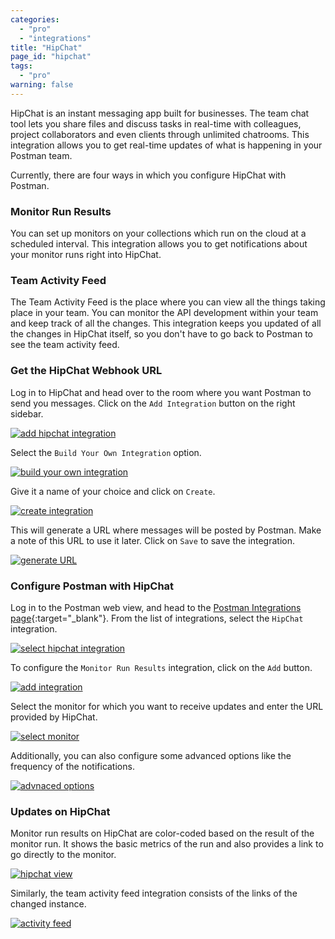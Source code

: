 ```yaml
---
categories:
  - "pro"
  - "integrations"
title: "HipChat"
page_id: "hipchat"
tags: 
  - "pro"
warning: false
---
```


HipChat is an instant messaging app built for businesses. The team chat tool lets you share files and discuss tasks in real-time with colleagues, project collaborators and even clients through unlimited chatrooms. This integration allows you to get real-time updates of what is happening in your Postman team.

Currently, there are four ways in which you configure HipChat with Postman.

### Monitor Run Results

You can set up monitors on your collections which run on the cloud at a scheduled interval. This integration allows you to get notifications about your monitor runs right into HipChat.

### Team Activity Feed

The Team Activity Feed is the place where you can view all the things taking place in your team. You can monitor the API development within your team and keep track of all the changes. This integration keeps you updated of all the changes in HipChat itself, so you don't have to go back to Postman to see the team activity feed.

### Get the HipChat Webhook URL

Log in to HipChat and head over to the room where you want Postman to send you messages. Click on the `Add Integration` button on the right sidebar.

[![add hipchat integration](https://s3.amazonaws.com/postman-static-getpostman-com/postman-docs/58856804.png)](https://s3.amazonaws.com/postman-static-getpostman-com/postman-docs/58856804.png)

Select the `Build Your Own Integration` option.

[![build your own integration](https://s3.amazonaws.com/postman-static-getpostman-com/postman-docs/58856838.png)](https://s3.amazonaws.com/postman-static-getpostman-com/postman-docs/58856838.png)

Give it a name of your choice and click on `Create`.

[![create integration](https://s3.amazonaws.com/postman-static-getpostman-com/postman-docs/58856857.png)](https://s3.amazonaws.com/postman-static-getpostman-com/postman-docs/58856857.png)

This will generate a URL where messages will be posted by Postman. Make a note of this URL to use it later. Click on `Save` to save the integration.

[![generate URL](https://s3.amazonaws.com/postman-static-getpostman-com/postman-docs/58856916.png)](https://s3.amazonaws.com/postman-static-getpostman-com/postman-docs/58856916.png)

### Configure Postman with HipChat

Log in to the Postman web view, and head to the [Postman Integrations page](https://app.getpostman.com/dashboard/integrations){:target="_blank"}. From the list of integrations, select the `HipChat` integration.

[![select hipchat integration](https://s3.amazonaws.com/postman-static-getpostman-com/postman-docs/58857100.png)](https://s3.amazonaws.com/postman-static-getpostman-com/postman-docs/58857100.png)

To configure the `Monitor Run Results` integration, click on the `Add` button.

[![add integration](https://s3.amazonaws.com/postman-static-getpostman-com/postman-docs/58857130.png)](https://s3.amazonaws.com/postman-static-getpostman-com/postman-docs/58857130.png)

Select the monitor for which you want to receive updates and enter the URL provided by HipChat.

[![select monitor](https://s3.amazonaws.com/postman-static-getpostman-com/postman-docs/58857172.png)](https://s3.amazonaws.com/postman-static-getpostman-com/postman-docs/58857172.png)

Additionally, you can also configure some advanced options like the frequency of the notifications.

[![advnaced options](https://s3.amazonaws.com/postman-static-getpostman-com/postman-docs/58857210.png)](https://s3.amazonaws.com/postman-static-getpostman-com/postman-docs/58857210.png)

### Updates on HipChat

Monitor run results on HipChat are color-coded based on the result of the monitor run. It shows the basic metrics of the run and also provides a link to go directly to the monitor.

[![hipchat view](https://s3.amazonaws.com/postman-static-getpostman-com/postman-docs/58857265.png)](https://s3.amazonaws.com/postman-static-getpostman-com/postman-docs/58857265.png)

Similarly, the team activity feed integration consists of the links of the changed instance.

[![activity feed](https://s3.amazonaws.com/postman-static-getpostman-com/postman-docs/58858083.png)](https://s3.amazonaws.com/postman-static-getpostman-com/postman-docs/58858083.png)
